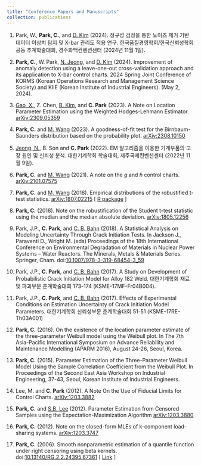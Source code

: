 ```yaml
---
title: "Conference Papers and Manuscripts"
collection: publications
---
```

1. Park, W., **Park, C.**, and [D. Kim](https://sites.google.com/view/riskanalyticslab) (2024).
정규성 검정을 통한 노이즈 제거 기반 데이터 이상치 탐지 및 X-bar 관리도 적용 연구. 
한국품질경영학회/한국신뢰성학회 공동 추계학술대회, 경주화백컨벤션센터 (2024년 11월 1일).

1. **Park, C.**, W. Park, [N. Jeong](https://www.researchgate.net/profile/Nami-Jeong), and 
[D. Kim](https://sites.google.com/view/riskanalyticslab) (2024).
Improvement of anomaly detection using a leave-one-out cross-validation approach and its application to X-bar control charts. 
2024 Spring Joint Conference of KORMS (Korean Operations Research and Management Science Society) 
and KIIE (Korean Institute of Industrial Engineers). (May 2, 2024).

1. [Gao, X.](https://www.researchgate.net/profile/Xuehong-Gao), Z. Chen, [B. Kim](https://sites.google.com/view/bosungkim), 
and **C. Park** (2023). 
A Note on Location Parameter Estimation using the Weighted Hodges-Lehmann Estimator.
[arXiv:2309.05359](https://arxiv.org/abs/2309.05359) 

1. **Park, C.** and [M. Wang](https://business.utsa.edu/faculty/min-wang-ph-d/) (2023). 
A goodness-of-fit test for the Birnbaum-Saunders distribution based on the probability plot.
[arXiv:2308.10150](https://arxiv.org/abs/2308.10150) 

1. [Jeong, N.](https://www.researchgate.net/profile/Nami-Jeong), B. Son and **C. Park** (2022).
EM 알고리즘을 이용한 기계부품의 고장 원인 및 신뢰성 분석.
대한기계학회 학술대회, 제주국제컨벤션센터 (2022년 11월 9일).

1. **Park, C.** and [M. Wang](https://business.utsa.edu/faculty/min-wang-ph-d/) (2021).
A note on the _g_ and _h_ control charts.
[arXiv:2101.07575](https://arxiv.org/abs/2101.07575) 

1. **Park, C.** and [M. Wang](https://business.utsa.edu/faculty/min-wang-ph-d/) (2018).
Empirical distributions of the robustified t-test statistics.
[arXiv:1807.02215](https://arxiv.org/abs/1807.02215) [ [R package](https://CRAN.R-project.org/package=rt.test) ]

1. **Park, C.** (2018).
Note on the robustification of the Student t-test statistic using the median and the median absolute deviation.
[arXiv:1805.12256](https://arxiv.org/abs/1805.12256)

1. Park, J.P., **C. Park**, and [C. B. Bahn](https://corrosion.pusan.ac.kr/mins/index.do) (2018).
A Statistical Analysis on Modeling Uncertainty Through Crack Initiation Tests.  In Jackson J., Paraventi D., Wright M. (eds) Proceedings of the 18th International Conference on Environmental Degradation of Materials in Nuclear Power Systems – Water Reactors. The Minerals, Metals & Materials Series. Springer, Cham.
doi:[10.1007/978-3-319-68454-3_59](https://doi.org/10.1007/978-3-319-68454-3_59)

1. Park, J.P., **C. Park**, and [C. B. Bahn](https://corrosion.pusan.ac.kr/mins/index.do) (2017).
A Study on Development of Probabilistic Crack Initiation Model for Alloy 182 Weld.
대한기계학회 재료 및 파괴부문 춘계학술대회 173-174 (KSME-17MF-Fr04B004).

1. Park, J.P., **C. Park**, and [C. B. Bahn](https://corrosion.pusan.ac.kr/mins/index.do) (2017).
Effects of Experimental Conditions on Estimation Uncertainty of Crack Initiation Model Parameters. 
대한기계학회 신뢰성부문 춘계학술대회 51-51 (KSME-17RE-Th03A001)

1. **Park, C.** (2016).
On the existence of the location parameter estimate of the three-parameter Weibull model using the Weibull plot.  In The 7th Asia-Pacific International Symposium on Advance Reliability and Maintenance Modelling (APARM 2016), August 24-26, Seoul, Korea.

1. **Park, C.** (2015).
Parameter Estimation of the Three-Parameter Weibull Model Using the Sample Correlation Coefficient from the Weibull Plot. In Proceedings of the Second East Asia Workshop on Industrial Engineering, 37-43, Seoul, Korean Institute of Industrial Engineers. 

1. Lee, M. and  **C. Park** (2012).
A Note On the Use of Fiducial Limits for Control Charts.
[arXiv:1203.3882](https://arxiv.org/abs/1203.3882)

1. **Park, C.** and [S.B. Lee](https://cms.inje.ac.kr/doe/intro/faculty.do?mode=view&key=$cms$JzCMAZQVgAjmg&category=2F11) (2012).
Parameter Estimation from Censored Samples using the Expectation-Maximization Algorithm
[arXiv:1203.3880](https://arxiv.org/abs/1203.3880)

1. **Park, C.** (2012).
Note on the closed-form MLEs of k-component load-sharing systems.
[arXiv:1203.3747](https://arxiv.org/abs/1203.3747)

1. **Park, C.** (2006).
Smooth nonparametric estimation of a quantile function under right censoring using beta kernels. 
doi:[10.13140/RG.2.2.24395.67361](https://doi.org/10.13140/RG.2.2.24395.67361)
[ [Link](https://appliedstat.github.io/files/manuscript/drafts6.pdf) ]

